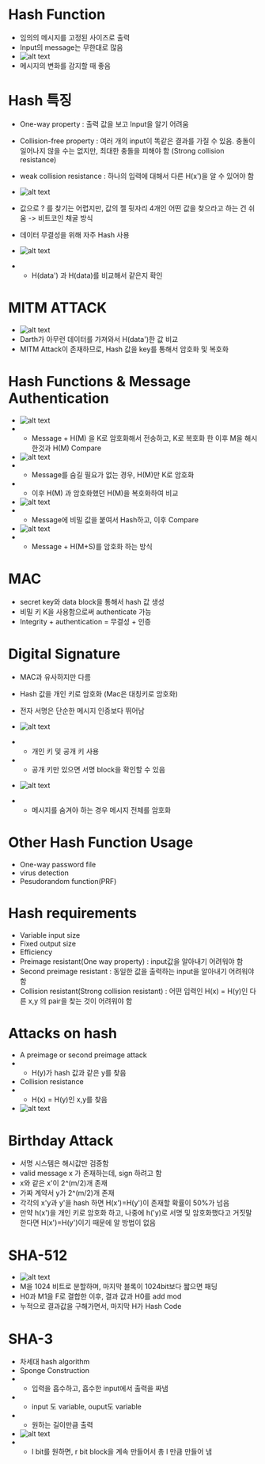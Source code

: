 # Hash Function
- 임의의 메시지를 고정된 사이즈로 출력
- Input의 message는 무한대로 많음
- ![alt text](image.png)
- 메시지의 변화를 감지할 때 좋음

# Hash 특징
- One-way property : 출력 값을 보고 Input을 알기 어려움
- Collision-free property : 여러 개의 input이 똑같은 결과를 가질 수 있음. 충돌이 일어나지 않을 수는 없지만, 최대한 충돌을 피해야 함 (Strong collision resistance)
- weak collision resistance : 하나의 입력에 대해서 다른 H(x')을 알 수 있어야 함

- ![alt text](image-1.png)
- 값으로 ? 를 찾기는 어렵지만, 값의 젤 뒷자리 4개인 어떤 값을 찾으라고 하는 건 쉬움 -> 비트코인 채굴 방식

- 데이터 무결성을 위해 자주 Hash 사용
- ![alt text](image-2.png)
- - H(data') 과 H(data)를 비교해서 같은지 확인

# MITM ATTACK
- ![alt text](image-3.png)
- Darth가 아무런 데이터를 가져와서 H(data')한 값 비교
- MITM Attack이 존재하므로, Hash 값을 key를 통해서 암호화 및 복호화

# Hash Functions & Message Authentication
- ![alt text](image-4.png)
- - Message +  H(M) 을 K로 암호화해서 전송하고, K로 복호화 한 이후 M을 해시한것과 H(M) Compare
- ![alt text](image-5.png)
- - Message를 숨길 필요가 없는 경우, H(M)만 K로 암호화
- - 이후 H(M) 과 암호화했던 H(M)을 복호화하여 비교
- ![alt text](image-6.png)
- - Message에 비밀 값을 붙여서 Hash하고, 이후 Compare
- ![alt text](image-7.png)
- - Message + H(M+S)를 암호화 하는 방식

# MAC 
- secret key와 data block을 통해서 hash 값 생성
- 비밀 키 K을 사용함으로써 authenticate 가능
- Integrity + authentication = 무결성 + 인증

# Digital Signature
- MAC과 유사하지만 다름
- Hash 값을 개인 키로 암호화 (Mac은 대칭키로 암호화)
- 전자 서명은 단순한 메시지 인증보다 뛰어남

- ![alt text](image-8.png)
- - 개인 키 및 공개 키 사용
- - 공개 키만 있으면 서명 block을 확인할 수 있음
- ![alt text](image-9.png)
- - 메시지를 숨겨야 하는 경우 메시지 전체를 암호화

# Other Hash Function Usage
- One-way password file
- virus detection
- Pesudorandom function(PRF)

# Hash requirements
- Variable input size
- Fixed output size
- Efficiency
- Preimage resistant(One way property) : input값을 알아내기 어려워야 함
- Second preimage resistant : 동일한 값을 출력하는 input을 알아내기 어려워야 함
- Collision resistant(Strong collision resistant) : 어떤 입력인 H(x) = H(y)인 다른 x,y 의 pair을 찾는 것이 어려워야 함

# Attacks on hash
- A preimage or second preimage attack
- - H(y)가 hash 값과 같은 y를 찾음
- Collision resistance
- - H(x) = H(y)인 x,y를 찾음
- ![alt text](image-11.png)

# Birthday Attack
- 서명 시스템은 해시값만 검증함
- valid message x 가 존재하는데, sign 하려고 함
- x와 같은 x'이 2^(m/2)개 존재
- 가짜 계약서 y가 2^(m/2)개 존재
- 각각의 x'y과 y'을 hash 하면 H(x')=H(y')이 존재할 확률이 50%가 넘음
- 만약 h(x')을 개인 키로 암호화 하고, 나중에 h('y)로 서명 및 암호화했다고 거짓말 한다면 H(x')=H(y')이기 때문에 알 방법이 없음

# SHA-512
- ![alt text](image-12.png)
- M을 1024 비트로 분할하며, 마지막 블록이 1024bit보다 짧으면 패딩
- H0과 M1을 F로 결합한 이후, 결과 값과 H0를 add mod 
- 누적으로 결과값을 구해가면서, 마지막 H가 Hash Code

# SHA-3
- 차세대 hash algorithm
- Sponge Construction
- - 입력을 흡수하고, 흡수한 input에서 출력을 짜냄
- - input 도 variable, ouput도 variable
- - 원하는 길이만큼 출력
- ![alt text](image-13.png)
- - l bit를 원하면, r bit block을 계속 만들어서 총 l 만큼 만들어 냄